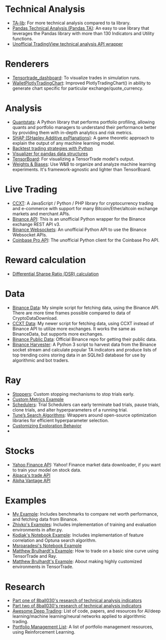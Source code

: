 # Technical Analysis
- [TA-lib](https://github.com/mrjbq7/ta-lib): For more technical analysis compared to ta library.
- [Pandas Technical Analysis (Pandas TA)](https://github.com/twopirllc/pandas-ta): An easy to use library that leverages the Pandas library with more than 130 Indicators and Utility functions.
- [Unofficial TradingView technical analysis API wrapper](https://github.com/brian-the-dev/python-tradingview-ta)

# Renderers
- [Tensortrade_dashboard](https://github.com/mitcheccles/tensortrade_dashboard): To visualize trades in simulation runs.
- [WalletPlotlyTradingChart](https://github.com/AlexQuant62/test01/blob/main/WalletPlotlyTradingChart.py): Improved PlotlyTradingChart() in ability to generate chart specific for particular exchange/quote_currency.

# Analysis
- [Quantstats](https://github.com/ranaroussi/quantstats): A Python library that performs portfolio profiling, allowing quants and portfolio managers to understand their performance better by providing them with in-depth analytics and risk metrics.
- [SHAP (SHapley Additive exPlanations)](https://github.com/slundberg/shap): A game theoretic approach to explain the output of any machine learning model.
- [Backtest trading strategies with Python](https://github.com/kernc/backtesting.py)
- [Visualizer for pandas data structures](https://github.com/man-group/dtale)
- [TensorBoard](https://github.com/tensorflow/tensorboard): For visualizing a TensorTrade model's output.
- [Weights & Biases](https://github.com/wandb/client): Use W&B to organize and analyze machine learning experiments. It's framework-agnostic and lighter than TensorBoard.

# Live Trading
- [CCXT](https://github.com/ccxt/ccxt): A JavaScript / Python / PHP library for cryptocurrency trading and e-commerce with support for many Bitcoin/Ether/altcoin exchange markets and merchant APIs.
- [Binance API](https://github.com/sammchardy/python-binance): This is an unofficial Python wrapper for the Binance exchange REST API v3.
- [Binance Websockets](https://github.com/oliver-zehentleitner/unicorn-binance-websocket-api): An unofficial Python API to use the Binance Websocket APIs.
- [Coinbase Pro API](https://github.com/danpaquin/coinbasepro-python): The unofficial Python client for the Coinbase Pro API.

# Reward calculation
- [Differential Sharpe Ratio (DSR) calculation](https://github.com/AchillesJJ/DSR)

# Data
- [Binance Data](https://github.com/StephanAkkerman/BinanceData): My simple script for fetching data, using the Binance API. There are more time frames possible compared to data of CryptoDataDownload.
- [CCXT Data](https://github.com/StephanAkkerman/Crypto_OHLCV): My newer script for fetching data, using CCXT instead of Binance API to utilize more exchanges. It works the same as BinanceData, but supports more exchanges.
- [Binance Public Data](https://github.com/binance/binance-public-data): Official Binance repo for getting their public data.
- [Binance Harvester](https://github.com/declasm/binance_harvester): A Python 3 script to harvest data from the Binance socket stream and calculate popular TA indicators and produce lists of top trending coins storing data in an SQLite3 database for use by algorithmic and bot traders.

# Ray
- [Stoppers](https://docs.ray.io/en/master/tune/api_docs/stoppers.html): Custom stopping mechanisms to stop trials early.
- [Custom Metrics Example](https://github.com/ray-project/ray/blob/master/rllib/examples/custom_metrics_and_callbacks.py)
- [Schedulers](https://docs.ray.io/en/master/tune/api_docs/schedulers.html): Trial Schedulers can early terminate bad trials, pause trials, clone trials, and alter hyperparameters of a running trial.
- [Tune’s Search Algorithms](https://docs.ray.io/en/master/tune/api_docs/suggestion.html): Wrappers around open-source optimization libraries for efficient hyperparameter selection.
- [Customizing Exploration Behavior](https://docs.ray.io/en/master/rllib-training.html#customizing-exploration-behavior)
- [Curiosity plugin as exploration behavior]: https://docs.ray.io/en/master/rllib-algorithms.html#curiosity

# Stocks
- [Yahoo Finance API](https://github.com/ranaroussi/yfinance): Yahoo! Finance market data downloader, if you want to train your model on stock data.
- [Alpaca's trade API](https://github.com/alpacahq/alpaca-trade-api-python)
- [Alpha Vantage API](https://github.com/RomelTorres/alpha_vantage)

# Examples
- [My Example](https://github.com/StephanAkkerman/TensorTrade): Includes benchmarks to compare net worth performance, and fetching data from Binance.
- [Zhivko's Examples](https://github.com/zhivko/tensortrade/tree/master/examples/myexample): Includes implementation of training and evaluation environments in after.py.
- [Kodiak's Notebook Example](https://colab.research.google.com/drive/1N0gZhsiXT7vwHN__FoX8an-AqxJDSfak): Includes implementation of feature correlation and Optuna search algorithm.
- [Msrparadesi's Notebook Example](https://github.com/msrparadesi/tensortrade/blob/master/examples/TensorTrade_on_SageMaker_Studio.ipynb)
- [Matthew Brulhardt's Example](https://github.com/mwbrulhardt/simple-sine-curve): How to trade on a basic sine curve using TensorTrade and Ray.
- [Matthew Brulhardt's Example](https://github.com/mwbrulhardt/penv): About making highly customized environments in TensorTrade.

# Research
- [Part one of 8ball030's research of technical analysis indicators](https://github.com/8ball030/FTXIndicators)
- [Part two of 8ball030's research of technical analysis indicators](https://github.com/8ball030/indicator_part_2)
- [Awesome Deep Trading](https://github.com/cbailes/awesome-deep-trading): List of code, papers, and resources for AI/deep learning/machine learning/neural networks applied to algorithmic trading.
- [Portfolio Management List](https://github.com/Draichi/Portfolio-Management-list): A list of portfolio management resources, using Reinforcement Learning.
